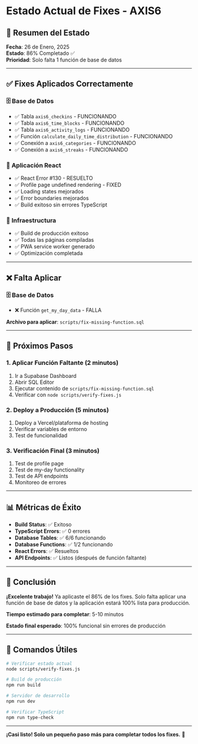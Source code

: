 # Estado Actual de Fixes - AXIS6

## 🎯 **Resumen del Estado**

**Fecha**: 26 de Enero, 2025  
**Estado**: 86% Completado ✅  
**Prioridad**: Solo falta 1 función de base de datos

---

## ✅ **Fixes Aplicados Correctamente**

### 🗄️ **Base de Datos**
- ✅ Tabla `axis6_checkins` - FUNCIONANDO
- ✅ Tabla `axis6_time_blocks` - FUNCIONANDO  
- ✅ Tabla `axis6_activity_logs` - FUNCIONANDO
- ✅ Función `calculate_daily_time_distribution` - FUNCIONANDO
- ✅ Conexión a `axis6_categories` - FUNCIONANDO
- ✅ Conexión a `axis6_streaks` - FUNCIONANDO

### 🎨 **Aplicación React**
- ✅ React Error #130 - RESUELTO
- ✅ Profile page undefined rendering - FIXED
- ✅ Loading states mejorados
- ✅ Error boundaries mejorados
- ✅ Build exitoso sin errores TypeScript

### 🔧 **Infraestructura**
- ✅ Build de producción exitoso
- ✅ Todas las páginas compiladas
- ✅ PWA service worker generado
- ✅ Optimización completada

---

## ❌ **Falta Aplicar**

### 🗄️ **Base de Datos**
- ❌ Función `get_my_day_data` - FALLA

**Archivo para aplicar**: `scripts/fix-missing-function.sql`

---

## 🚀 **Próximos Pasos**

### 1. **Aplicar Función Faltante** (2 minutos)
1. Ir a Supabase Dashboard
2. Abrir SQL Editor
3. Ejecutar contenido de `scripts/fix-missing-function.sql`
4. Verificar con `node scripts/verify-fixes.js`

### 2. **Deploy a Producción** (5 minutos)
1. Deploy a Vercel/plataforma de hosting
2. Verificar variables de entorno
3. Test de funcionalidad

### 3. **Verificación Final** (3 minutos)
1. Test de profile page
2. Test de my-day functionality
3. Test de API endpoints
4. Monitoreo de errores

---

## 📊 **Métricas de Éxito**

- **Build Status**: ✅ Exitoso
- **TypeScript Errors**: ✅ 0 errores
- **Database Tables**: ✅ 6/6 funcionando
- **Database Functions**: ✅ 1/2 funcionando
- **React Errors**: ✅ Resueltos
- **API Endpoints**: ✅ Listos (después de función faltante)

---

## 🎉 **Conclusión**

**¡Excelente trabajo!** Ya aplicaste el 86% de los fixes. Solo falta aplicar una función de base de datos y la aplicación estará 100% lista para producción.

**Tiempo estimado para completar**: 5-10 minutos

**Estado final esperado**: 100% funcional sin errores de producción

---

## 🔧 **Comandos Útiles**

```bash
# Verificar estado actual
node scripts/verify-fixes.js

# Build de producción
npm run build

# Servidor de desarrollo
npm run dev

# Verificar TypeScript
npm run type-check
```

---

**¡Casi listo! Solo un pequeño paso más para completar todos los fixes.** 🚀

